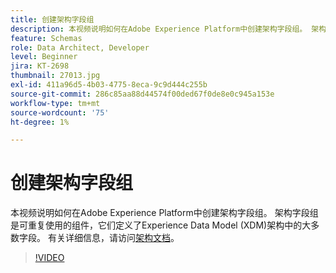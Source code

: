 ```yaml
---
title: 创建架构字段组
description: 本视频说明如何在Adobe Experience Platform中创建架构字段组。 架构字段组是可重复使用的组件，它们定义了Experience Data Model (XDM)架构中的大多数字段。
feature: Schemas
role: Data Architect, Developer
level: Beginner
jira: KT-2698
thumbnail: 27013.jpg
exl-id: 411a96d5-4b03-4775-8eca-9c9d444c255b
source-git-commit: 286c85aa88d44574f00ded67f0de8e0c945a153e
workflow-type: tm+mt
source-wordcount: '75'
ht-degree: 1%

---
```


# 创建架构字段组

本视频说明如何在Adobe Experience Platform中创建架构字段组。 架构字段组是可重复使用的组件，它们定义了Experience Data Model (XDM)架构中的大多数字段。 有关详细信息，请访问[架构文档](https://experienceleague.adobe.com/docs/experience-platform/xdm/home.html?lang=zh-Hans)。

>[!VIDEO](https://video.tv.adobe.com/v/3413600?learn=on&enablevpops&captions=chi_hans)

